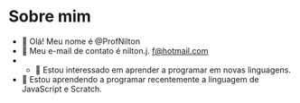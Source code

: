 # Sobre mim
- 👋 Olá! Meu nome é @ProfNilton
- 👀 Meu e-mail de contato é  nilton.j. f@hotmail.com
- - 🌱 Estou interessado em aprender a programar em novas linguagens.
- 💞️ Estou aprendendo a programar recentemente a linguagem de JavaScript e Scratch.

